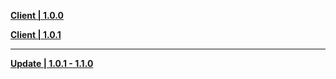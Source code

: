 **[Client | 1.0.0](https://autopatchcn.yuanshen.com/client_app/pc_mihoyo/04874b5ed14055383219644f40b514ca/YuanShen_1.0.0.zip)**

**[Client | 1.0.1](https://autopatchcn.yuanshen.com/client_app/pc_mihoyo/20201013_f0953d8d130df56f/YuanShen_1.0.1.zip)**

-----

**[Update | 1.0.1 - 1.1.0](https://autopatchcn.yuanshen.com/client_app/update/hk4e_cn/7/1.0.1_1.1.0_diff_V57fzsBp.zip)**
